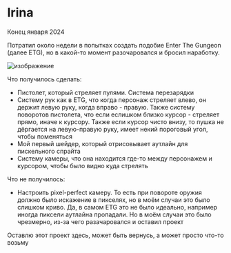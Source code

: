 # Irina
Конец января 2024

Потратил около недели в попытках создать подобие Enter The Gungeon (далее ETG), но в какой-то момент разочаровался и бросил наработку.

![изображение](https://github.com/user-attachments/assets/c6f7cfda-7bbc-452e-ab1f-fa20965e9efa)

Что получилось сделать:
* Пистолет, который стреляет пулями. Система перезарядки
* Систему рук как в ETG, что когда персонаж стреляет влево, он держит левую руку, когда вправо - правую. Также систему поворотов пистолета, что если еслишком близко курсор - стреляет прямо, иначе к курсору. Также если курсор чисто внизу, то пушка не дёргается на левую-правую руку, имеет некий пороговый угол, чтобы поменяться
* Мой первый шейдер, который отрисовывает аутлайн для пискельного спрайта
* Систему камеры, что она находится где-то между персонажем и курсором, чтобы было видно куда стрелять

Что не получилось:
* Настроить pixel-perfect камеру. То есть при повороте оружия должно было искажение в пикселях, но в моём случаи это было слишком криво. Да, в самом ETG это не было идеально, например иногда пиксели аутлайна пропадали. Но в моём случаи это было чрезмерно, из-за чего разачаровался и оставил проект

Оставлю этот проект здесь, может быть вернусь, а может просто что-то возьму
